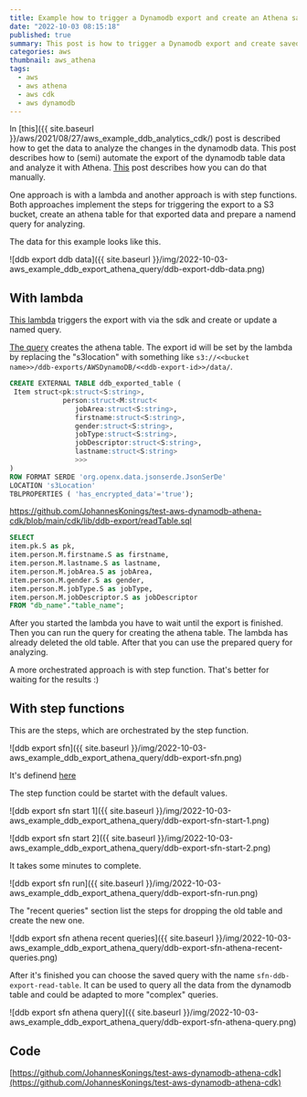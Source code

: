 ```yaml
---
title: Example how to trigger a Dynamodb export and create an Athena saved query with CDK
date: "2022-10-03 08:15:18"
published: true
summary: This post is how to trigger a Dynamodb export and create saved query to create a Athena table from the exported data
categories: aws
thumbnail: aws_athena
tags:
  - aws
  - aws athena
  - aws cdk
  - aws dynamodb
---
```


In [this]({{ site.baseurl }}/aws/2021/08/27/aws_example_ddb_analytics_cdk/) post is described how to get the data to analyze the changes in the dynamodb data. This post describes how to (semi) automate the export of the dynamodb table data and analyze it with Athena. [This](https://aws.amazon.com/de/blogs/aws/new-export-amazon-dynamodb-table-data-to-data-lake-amazon-s3/) post describes how you can do that manually.

One approach is with a lambda and another approach is with step functions. Both approaches implement the steps for triggering the export to a S3 bucket, create an athena table for that exported data and prepare a namend query for analyzing.

The data for this example looks like this.

![ddb export ddb data]({{ site.baseurl }}/img/2022-10-03-aws_example_ddb_export_athena_query/ddb-export-ddb-data.png)

## With lambda

[This lambda](https://github.com/JohannesKonings/test-aws-dynamodb-athena-cdk/blob/main/cdk/lib/ddb-export/ddb-export.lambda-function-ddb-export.ts) triggers the export with via the sdk and create or update a named query.

[The query](https://github.com/JohannesKonings/test-aws-dynamodb-athena-cdk/blob/main/cdk/lib/ddb-export/createTable.sql) creates the athena table. The export id will be set by the lambda by replacing the "s3location" with something like `s3://<<bucket name>>/ddb-exports/AWSDynamoDB/<<ddb-export-id>>/data/`.

```SQL
CREATE EXTERNAL TABLE ddb_exported_table (
 Item struct<pk:struct<S:string>,
             person:struct<M:struct<
                jobArea:struct<S:string>,
                firstname:struct<S:string>,
                gender:struct<S:string>,
                jobType:struct<S:string>,
                jobDescriptor:struct<S:string>,
                lastname:struct<S:string>
                >>>
)
ROW FORMAT SERDE 'org.openx.data.jsonserde.JsonSerDe'
LOCATION 's3Location'
TBLPROPERTIES ( 'has_encrypted_data'='true');
```

https://github.com/JohannesKonings/test-aws-dynamodb-athena-cdk/blob/main/cdk/lib/ddb-export/readTable.sql

```SQL
SELECT
item.pk.S as pk,
item.person.M.firstname.S as firstname,
item.person.M.lastname.S as lastname,
item.person.M.jobArea.S as jobArea,
item.person.M.gender.S as gender,
item.person.M.jobType.S as jobType,
item.person.M.jobDescriptor.S as jobDescriptor
FROM "db_name"."table_name";
```

After you started the lambda you have to wait until the export is finished. Then you can run the query for creating the athena table. The lambda has already deleted the old table. After that you can use the prepared query for analyzing.

A more orchestrated approach is with step function. That's better for waiting for the results :)

## With step functions

This are the steps, which are orchestrated by the step function.

![ddb export sfn]({{ site.baseurl }}/img/2022-10-03-aws_example_ddb_export_athena_query/ddb-export-sfn.png)

It's definend [here](https://github.com/JohannesKonings/test-aws-dynamodb-athena-cdk/blob/main/cdk/lib/ddb-export/ddb-export-step-function.ts)

The step function could be startet with the default values.

![ddb export sfn start 1]({{ site.baseurl }}/img/2022-10-03-aws_example_ddb_export_athena_query/ddb-export-sfn-start-1.png)

![ddb export sfn start 2]({{ site.baseurl }}/img/2022-10-03-aws_example_ddb_export_athena_query/ddb-export-sfn-start-2.png)

It takes some minutes to complete.

![ddb export sfn run]({{ site.baseurl }}/img/2022-10-03-aws_example_ddb_export_athena_query/ddb-export-sfn-run.png)

The "recent queries" section list the steps for dropping the old table and create the new one.

![ddb export sfn athena recent queries]({{ site.baseurl }}/img/2022-10-03-aws_example_ddb_export_athena_query/ddb-export-sfn-athena-recent-queries.png)

After it's finished you can choose the saved query with the name `sfn-ddb-export-read-table`. It can be used to query all the data from the dynamodb table and could be adapted to more "complex" queries.

![ddb export sfn athena query]({{ site.baseurl }}/img/2022-10-03-aws_example_ddb_export_athena_query/ddb-export-sfn-athena-query.png)

## Code

[https://github.com/JohannesKonings/test-aws-dynamodb-athena-cdk](https://github.com/JohannesKonings/test-aws-dynamodb-athena-cdk)
